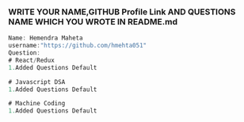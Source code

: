 ### WRITE YOUR NAME,GITHUB Profile Link AND QUESTIONS NAME WHICH YOU WROTE IN README.md

```javascript
Name: Hemendra Maheta
username:"https://github.com/hmehta051"
Question:
# React/Redux
1.Added Questions Default

# Javascript DSA
1.Added Questions Default

# Machine Coding
1.Added Questions Default

```
